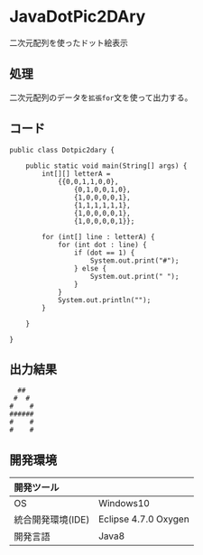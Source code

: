 # JavaDotPic2DAry
二次元配列を使ったドット絵表示

## 処理
二次元配列のデータを`拡張for`文を使って出力する。

## コード
```
public class Dotpic2dary {

	public static void main(String[] args) {
		int[][] letterA =
           	{{0,0,1,1,0,0},
             	{0,1,0,0,1,0},
             	{1,0,0,0,0,1},
             	{1,1,1,1,1,1},
             	{1,0,0,0,0,1},
             	{1,0,0,0,0,1}};

		for (int[] line : letterA) {
			for (int dot : line) {
				if (dot == 1) {
					System.out.print("#");
				} else {
					System.out.print(" ");
				}
			}
			System.out.println("");
		}

	}

}
```

## 出力結果  
```
  ##  
 #  # 
#    #
######
#    #
#    #
```
  
## 開発環境
| 開発ツール |  |
|:-|:-|
| OS | Windows10 |
| 統合開発環境(IDE) | Eclipse 4.7.0 Oxygen |
| 開発言語 | Java8 |

